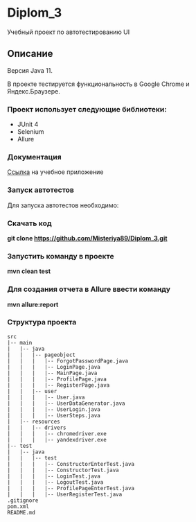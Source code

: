 # Diplom_3

Учебный проект по автотестированию UI

## Описание

Версия Java 11.

В проекте тестируется функциональность в Google Chrome и Яндекс.Браузере.

### Проект использует следующие библиотеки:

* JUnit 4
* Selenium
* Allure


### Документация

[Ссылка](https://stellarburgers.nomoreparties.site/)  на учебное приложение

### Запуск автотестов

Для запуска автотестов необходимо:

### Скачать код

**git clone https://github.com/Misteriya89/Diplom_3.git**

### Запустить команду в проекте

**mvn clean test**

### Для создания отчета в Allure ввести команду

**mvn allure:report**

### Структура проекта

```
src
|-- main
|   |-- java
|   |   |-- pageobject
|   |   |   |-- ForgotPasswordPage.java
|   |   |   |-- LoginPage.java
|   |   |   |-- MainPage.java
|   |   |   |-- ProfilePage.java
|   |   |   |-- RegisterPage.java
|   |   |-- user
|   |   |   |-- User.java
|   |   |   |-- UserDataGenerator.java
|   |   |   |-- UserLogin.java
|   |   |   |-- UserSteps.java
|   |-- resources
|   |   |-- drivers
|   |   |   |-- chromedriver.exe
|   |   |   |-- yandexdriver.exe
|-- test
|   |-- java
|   |   |-- test
|   |   |   |-- ConstructorEnterTest.java
|   |   |   |-- ConstructorTest.java
|   |   |   |-- LoginTest.java
|   |   |   |-- LogoutTest.java
|   |   |   |-- ProfilePageEnterTest.java
|   |   |   |-- UserRegisterTest.java
.gitignore
pom.xml
README.md
```